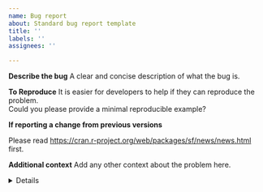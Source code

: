 ```yaml
---
name: Bug report
about: Standard bug report template
title: ''
labels: ''
assignees: ''

---
```


**Describe the bug**
A clear and concise description of what the bug is.

**To Reproduce**
It is easier for developers to help if they can reproduce the problem.   
Could you please provide a minimal reproducible example?

**If reporting a change from previous versions**

Please read https://cran.r-project.org/web/packages/sf/news/news.html first.

**Additional context**
Add any other context about the problem here.

<details>
Paste the output of your `sessionInfo()` and `sf::sf_extSoftVersion()`
</details>
